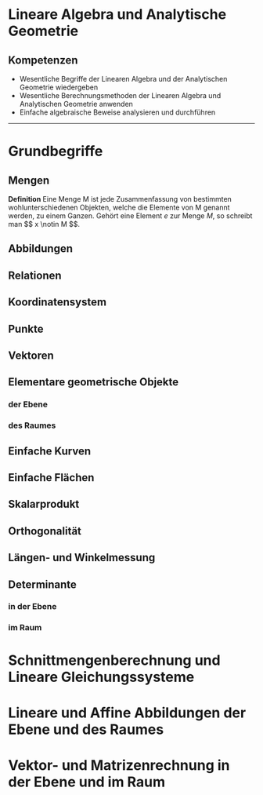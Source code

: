 <script src="https://cdn.mathjax.org/mathjax/latest/MathJax.js?config=TeX-AMS-MML_HTMLorMML" type="text/javascript"></script>

# Lineare Algebra und Analytische Geometrie

## Kompetenzen

- Wesentliche Begriffe der Linearen Algebra und der Analytischen Geometrie wiedergeben
- Wesentliche Berechnungsmethoden der Linearen Algebra und Analytischen Geometrie anwenden
- Einfache algebraische Beweise analysieren und durchführen

---

# Grundbegriffe

## Mengen

**Definition**
Eine Menge M ist jede Zusammenfassung von bestimmten wohlunterschiedenen Objekten, welche die Elemente von M genannt werden, zu einem Ganzen. Gehört eine Element _e_ zur Menge _M_, so schreibt man \$$ x \notin M $$.

## Abbildungen

## Relationen

## Koordinatensystem

## Punkte

## Vektoren

## Elementare geometrische Objekte

### der Ebene

### des Raumes

## Einfache Kurven

## Einfache Flächen

## Skalarprodukt

## Orthogonalität

## Längen- und Winkelmessung

## Determinante

### in der Ebene

### im Raum

# Schnittmengenberechnung und Lineare Gleichungssysteme

# Lineare und Affine Abbildungen der Ebene und des Raumes

# Vektor- und Matrizenrechnung in der Ebene und im Raum
